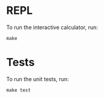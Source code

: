 REPL
====

To run the interactive calculator, run:
```
make
```

Tests
=====

To run the unit tests, run:
```
make test
```